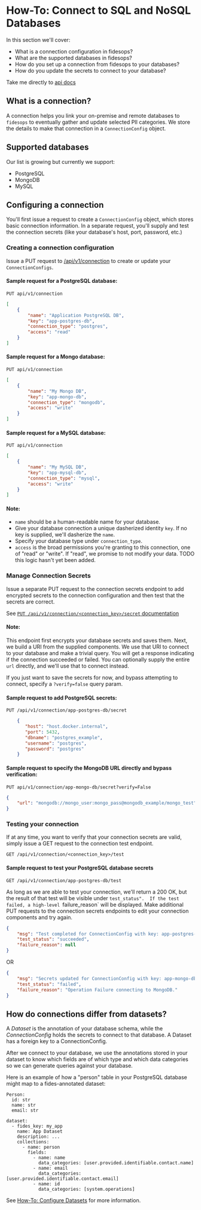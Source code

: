 # How-To: Connect to SQL and NoSQL Databases

In this section we'll cover:

- What is a connection configuration in fidesops?
- What are the supported databases in fidesops?
- How do you set up a connection from fidesops to your databases?
- How do you update the secrets to connect to your database?


Take me directly to [api docs](http://0.0.0.0:8080/docs#/Connections) 


## What is a connection?
A connection helps you link your on-premise and remote databases to `fidesops` to eventually gather and update selected PII 
categories.  We store the details to make that connection in a `ConnectionConfig` object.

## Supported databases

Our list is growing but currently we support:

- PostgreSQL
- MongoDB
- MySQL


## Configuring a connection 

You'll first issue a request to create a `ConnectionConfig` object, which stores basic connection information. In 
a separate request, you'll supply and test the connection secrets (like your database's host, port, password, etc.)

### Creating a connection configuration 

Issue a PUT request to [/api/v1/connection](http://0.0.0.0:8080/docs#/Connections/put_connections_api_v1_connection_put) to create or update your `ConnectionConfigs`.

#### Sample request for a PostgreSQL database:

`PUT api/v1/connection`

```json 
[
    { 
        "name": "Application PostgreSQL DB",
        "key": "app-postgres-db",
        "connection_type": "postgres",
        "access": "read"
    }
]
```

#### Sample request for a Mongo database:

`PUT api/v1/connection`

```json 
[
    { 
        "name": "My Mongo DB",
        "key": "app-mongo-db",
        "connection_type": "mongodb",
        "access": "write"
    }
]
``` 

#### Sample request for a MySQL database:

`PUT api/v1/connection`

```json 
[
    { 
        "name": "My MySQL DB",
        "key": "app-mysql-db",
        "connection_type": "mysql",
        "access": "write"
    }
]
``` 

#### Note:
  - `name` should be a human-readable name for your database.
  - Give your database connection a unique dasherized identity `key`. If no key is supplied, we'll dasherize the `name`.
  - Specify your database type under `connection_type`.
  - `access` is the broad permissions you're granting to this connection, one of "read" or "write". If "read", we promise
to not modify your data. TODO this logic hasn't yet been added.

### Manage Connection Secrets

Issue a separate PUT request to the connection secrets endpoint to add encrypted secrets to the connection configuration
and then test that the secrets are correct.

See [`PUT /api/v1/connection/<connection_key>/secret` documentation](http://0.0.0.0:8080/docs#/Connections/put_connection_config_secrets_api_v1_connection__connection_key__secret_put)


#### Note:
This endpoint first encrypts your database secrets and saves them. Next, we build a URI from the supplied components. 
We use that URI to connect to your database and make a trivial query.  You will get a response indicating 
if the connection succeeded or failed.  You can optionally supply the entire `url` directly, and we'll use that to connect instead.

If you just want to save the secrets for now, and bypass attempting to connect, specify a `?verify=false` query param.


#### Sample request to add PostgreSQL secrets:

`PUT /api/v1/connection/app-postgres-db/secret`

```json
    {
       "host": "host.docker.internal",
       "port": 5432,
       "dbname": "postgres_example",
       "username": "postgres",
       "password": "postgres"
    }
```

#### Sample request to specify the MongoDB URL directly and bypass verification:

`PUT api/v1/connection/app-mongo-db/secret?verify=False`
```json 
{
    "url": "mongodb://mongo_user:mongo_pass@mongodb_example/mongo_test"
}
```

### Testing your connection 

If at any time, you want to verify that your connection secrets are valid, simply issue a GET request 
to the connection test endpoint.

`GET /api/v1/connection/<connection_key>/test`


#### Sample request to test your PostgreSQL database secrets 

`GET /api/v1/connection/app-postgres-db/test`

As long as we are able to test your connection, we'll return a 200 OK, but the
result of that test will be visible under `test_status".  If the test failed,
a high-level `failure_reason` will be displayed.  Make additional PUT requests
to the connection secrets endpoints to edit your connection components and try again.

```json
{
    "msg": "Test completed for ConnectionConfig with key: app-postgres-db.",
    "test_status": "succeeded",
    "failure_reason": null
}
```
OR

```json
{
    "msg": "Secrets updated for ConnectionConfig with key: app-mongo-db.",
    "test_status": "failed",
    "failure_reason": "Operation Failure connecting to MongoDB."
}


```


## How do connections differ from datasets?

A *Dataset* is the annotation of your database schema, while the *ConnectionConfig* holds the secrets to connect 
to that database.  A Dataset has a foreign key to a ConnectionConfig. 

After we connect to your database, we use the annotations stored in your dataset to know which fields are of 
which type and which data categories so we can generate queries against your database.

Here is an example of how a "person" table in your PostgreSQL database might map to a fides-annotated
dataset:

```
Person:
  id: str
  name: str
  email: str

dataset:
  - fides_key: my_app
    name: App Dataset
    description: ...
    collections:
      - name: person
        fields:
          - name: name
            data_categories: [user.provided.identifiable.contact.name]
          - name: email
            data_categories: [user.provided.identifiable.contact.email]
          - name: id
            data_categories: [system.operations] 
```


See [How-To: Configure Datasets](datasets.md) for more information.
